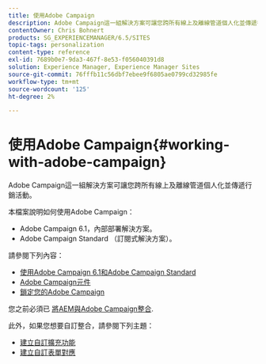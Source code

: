 ```yaml
---
title: 使用Adobe Campaign
description: Adobe Campaign這一組解決方案可讓您跨所有線上及離線管道個人化並傳遞行銷活動。
contentOwner: Chris Bohnert
products: SG_EXPERIENCEMANAGER/6.5/SITES
topic-tags: personalization
content-type: reference
exl-id: 7689b0e7-9da3-467f-8e53-f056040391d8
solution: Experience Manager, Experience Manager Sites
source-git-commit: 76fffb11c56dbf7ebee9f6805ae0799cd32985fe
workflow-type: tm+mt
source-wordcount: '125'
ht-degree: 2%

---
```


# 使用Adobe Campaign{#working-with-adobe-campaign}

Adobe Campaign這一組解決方案可讓您跨所有線上及離線管道個人化並傳遞行銷活動。

本檔案說明如何使用Adobe Campaign：

* Adobe Campaign 6.1，內部部署解決方案。
* Adobe Campaign Standard （訂閱式解決方案）。

請參閱下列內容：

* [使用Adobe Campaign 6.1和Adobe Campaign Standard](/help/sites-classic-ui-authoring/classic-personalization-ac-campaign.md)
* [Adobe Campaign元件](/help/sites-classic-ui-authoring/classic-personalization-ac-components.md)
* [鎖定您的Adobe Campaign](/help/sites-classic-ui-authoring/classic-personalization-ac-target.md)

您之前必須已 [將AEM與Adobe Campaign整合](/help/sites-administering/campaign.md).

此外，如果您想要自訂整合，請參閱下列主題：

* [建立自訂擴充功能](/help/sites-developing/extending-campaign-extensions.md)
* [建立自訂表單對應](/help/sites-developing/extending-campaign-form-mapping.md)
